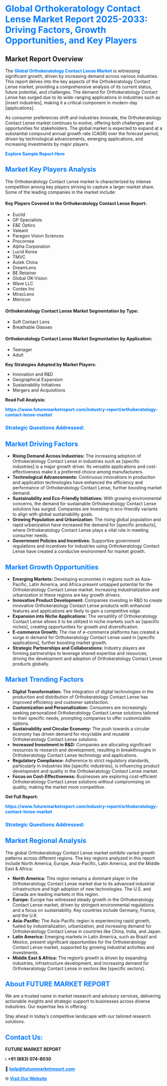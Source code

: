 <h1 style="color: #007BFF;">Global Orthokeratology Contact Lense Market Report 2025-2033: Driving Factors, Growth Opportunities, and Key Players</h1>

<section id="overview">
<h2>Market Report Overview</h2>
<p>The <a href="https://www.futuremarketreport.com/industry-report/orthokeratology-contact-lense-market" style="color: #007BFF; text-decoration: none;"><strong>Global Orthokeratology Contact Lense Market</strong></a> is witnessing significant growth, driven by increasing demand across various industries. This report delves into the key aspects of the Orthokeratology Contact Lense market, providing a comprehensive analysis of its current status, future potential, and challenges. The demand for Orthokeratology Contact Lense has surged due to its wide-ranging applications in industries such as [insert industries], making it a critical component in modern-day [applications].</p>
<p>As consumer preferences shift and industries innovate, the Orthokeratology Contact Lense market continues to evolve, offering both challenges and opportunities for stakeholders. The global market is expected to expand at a substantial compound annual growth rate (CAGR) over the forecast period, driven by technological advancements, emerging applications, and increasing investments by major players.</p>
</section>

<section id="overview">
<p><a href="https://www.futuremarketreport.com/request-sample/reportId=110142" style="color: #007BFF; text-decoration: none;"><strong>Explore Sample Report Here</strong></a></p>
</section>

<section id="key-players">
<h2 style="color: #007BFF;">Market Key Players Analysis</h2>
<p>The Orthokeratology Contact Lense market is characterized by intense competition among key players striving to capture a larger market share. Some of the leading companies in the market include:</p>
<h4>Key Players Covered in the Orthokeratology Contact Lense Report:</h4>
<ul><li>Euclid</li><li>GP Specialists</li><li>E&amp;E Optics</li><li>Valeant</li><li>Paragon Vision Sciences</li><li>Procornea</li><li>Alpha Corporation</li><li>Lucid Korea</li><li>TMVC</li><li>Autek China</li><li>DreamLens</li><li>BE Retainer</li><li>Global OK-Vision</li><li>Wave LLC</li><li>Contex Inc</li><li>MiracLens</li><li>Menicon</li></ul>
<h4>Orthokeratology Contact Lense Market Segmentation by Type:</h4>
<ul><li>Soft Contact Lens</li><li>Breathable Glasses</li></ul>

<h4>Orthokeratology Contact Lense Market Segmentation by Application:</h4>
<ul><li>Teenager</li><li>Adult</li></ul>
<p><strong>Key Strategies Adopted by Market Players:</strong></p>
<ul>
<li>Innovation and R&D</li>
<li>Geographical Expansion</li>
<li>Sustainability Initiatives</li>
<li>Mergers and Acquisitions</li>
</ul>
</section>

<section>
<p><strong>Read Full Analysis: </strong></p><a href="https://www.futuremarketreport.com/industry-report/orthokeratology-contact-lense-market" style="color: #007BFF; text-decoration: none;"><strong>https://www.futuremarketreport.com/industry-report/orthokeratology-contact-lense-market</strong></a>
<h3 style="color: #007BFF;">Strategic Questions Addressed:</h3>
</section>

<section id="driving-factors">
<h2 style="color: #007BFF;">Market Driving Factors</h2>
<ul>
<li><strong>Rising Demand Across Industries:</strong> The increasing adoption of Orthokeratology Contact Lense in industries such as [specific industries] is a major growth driver. Its versatile applications and cost-effectiveness make it a preferred choice among manufacturers.</li>
<li><strong>Technological Advancements:</strong> Continuous innovations in production and application technologies have enhanced the efficiency and performance of Orthokeratology Contact Lense, further boosting market demand.</li>
<li><strong>Sustainability and Eco-Friendly Initiatives:</strong> With growing environmental concerns, the demand for sustainable Orthokeratology Contact Lense solutions has surged. Companies are investing in eco-friendly variants to align with global sustainability goals.</li>
<li><strong>Growing Population and Urbanization:</strong> The rising global population and rapid urbanization have increased the demand for [specific products], where Orthokeratology Contact Lense plays a vital role in meeting consumer needs.</li>
<li><strong>Government Policies and Incentives:</strong> Supportive government regulations and incentives for industries using Orthokeratology Contact Lense have created a conducive environment for market growth.</li>
</ul>
</section>

<section id="growth-opportunities">
<h2 style="color: #007BFF;">Market Growth Opportunities</h2>
<ul>
<li><strong>Emerging Markets:</strong> Developing economies in regions such as Asia-Pacific, Latin America, and Africa present untapped potential for the Orthokeratology Contact Lense market. Increasing industrialization and urbanization in these regions are key growth drivers.</li>
<li><strong>Innovative Product Development:</strong> Companies investing in R&D to create innovative Orthokeratology Contact Lense products with enhanced features and applications are likely to gain a competitive edge.</li>
<li><strong>Expansion into Niche Applications:</strong> The versatility of Orthokeratology Contact Lense allows it to be utilized in niche markets such as [specific niches], creating opportunities for growth and diversification.</li>
<li><strong>E-commerce Growth:</strong> The rise of e-commerce platforms has created a surge in demand for Orthokeratology Contact Lense used in [specific applications], further boosting market growth.</li>
<li><strong>Strategic Partnerships and Collaborations:</strong> Industry players are forming partnerships to leverage shared expertise and resources, driving the development and adoption of Orthokeratology Contact Lense products globally.</li>
</ul>
</section>

<section id="trending-factors">
<h2 style="color: #007BFF;">Market Trending Factors</h2>
<ul>
<li><strong>Digital Transformation:</strong> The integration of digital technologies in the production and distribution of Orthokeratology Contact Lense has improved efficiency and customer satisfaction.</li>
<li><strong>Customization and Personalization:</strong> Consumers are increasingly seeking personalized Orthokeratology Contact Lense solutions tailored to their specific needs, prompting companies to offer customizable options.</li>
<li><strong>Sustainability and Circular Economy:</strong> The push towards a circular economy has driven demand for recyclable and reusable Orthokeratology Contact Lense solutions.</li>
<li><strong>Increased Investment in R&D:</strong> Companies are allocating significant resources to research and development, resulting in breakthroughs in Orthokeratology Contact Lense technology and applications.</li>
<li><strong>Regulatory Compliance:</strong> Adherence to strict regulatory standards, particularly in industries like [specific industries], is influencing product development and quality in the Orthokeratology Contact Lense market.</li>
<li><strong>Focus on Cost-Effectiveness:</strong> Businesses are exploring cost-efficient Orthokeratology Contact Lense solutions without compromising on quality, making the market more competitive.</li>
</ul>
</section>

<section>
<p><strong>Get Full Report: </strong></p><a href="https://www.futuremarketreport.com/industry-report/orthokeratology-contact-lense-market" style="color: #007BFF; text-decoration: none;"><strong>https://www.futuremarketreport.com/industry-report/orthokeratology-contact-lense-market</strong></a>
<h3 style="color: #007BFF;">Strategic Questions Addressed:</h3>
</section>


<section id="regional-analysis">
<h2 style="color: #007BFF;">Market Regional Analysis</h2>
<p>The global Orthokeratology Contact Lense market exhibits varied growth patterns across different regions. The key regions analyzed in this report include North America, Europe, Asia-Pacific, Latin America, and the Middle East & Africa:</p>
<ul>
<li><strong>North America:</strong> This region remains a dominant player in the Orthokeratology Contact Lense market due to its advanced industrial infrastructure and high adoption of new technologies. The U.S. and Canada are leading markets in this region.</li>
<li><strong>Europe:</strong> Europe has witnessed steady growth in the Orthokeratology Contact Lense market, driven by stringent environmental regulations and a focus on sustainability. Key countries include Germany, France, and the U.K.</li>
<li><strong>Asia-Pacific:</strong> The Asia-Pacific region is experiencing rapid growth, fueled by industrialization, urbanization, and increasing demand for Orthokeratology Contact Lense in countries like China, India, and Japan.</li>
<li><strong>Latin America:</strong> Emerging markets in Latin America, such as Brazil and Mexico, present significant opportunities for the Orthokeratology Contact Lense market, supported by growing industrial activities and investments.</li>
<li><strong>Middle East & Africa:</strong> The region’s growth is driven by expanding industries, infrastructure development, and increasing demand for Orthokeratology Contact Lense in sectors like [specific sectors].</li>
</ul>
</section>

<footer>
<h2 style="color: #007BFF;">About FUTURE MARKET REPORT</h2>
<p>We are a trusted name in market research and advisory services, delivering actionable insights and strategic support to businesses across diverse industries. Our expertise lies in offering:</p>

<p>Stay ahead in today’s competitive landscape with our tailored research solutions.</p>

<h2 style="color: #007BFF;">Contact Us:</h2>
<p><strong>FUTURE MARKET REPORT</strong></p>
<p>📞 <strong>+91 (883) 074-8030</strong></p>
<p>📧 <strong><a href="mailto:help@futuremarketreport.com" style="color: #007BFF;">help@futuremarketreport.com</a></strong></p>
<p>🌐 <strong><a href="https://www.futuremarketreport.com/" style="color: #007BFF;">Visit Our Website</a></strong></p>
</footer>